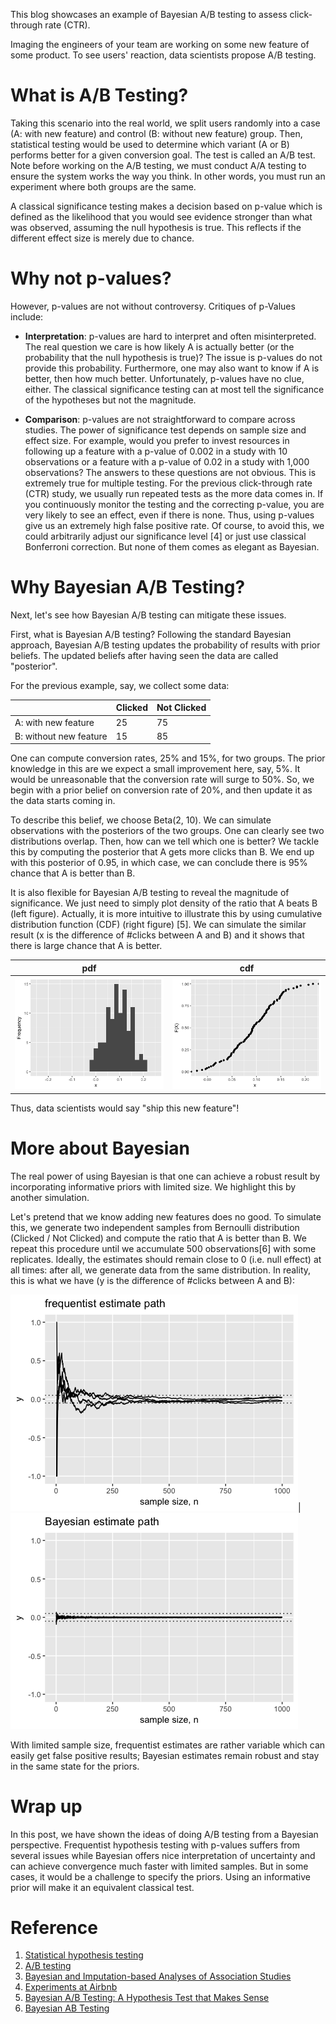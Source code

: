 
This blog showcases an example of Bayesian A/B testing to assess click-through rate (CTR).
<!--more-->

<!-- toc -->
Imaging the engineers of your team are working on some new feature of some product. To see users' reaction, data scientists propose A/B testing.

# What is A/B Testing?
Taking this scenario into the real world, we split users randomly into a case (A: with new feature) and control (B: without new feature) group. Then, statistical testing would be used to determine which variant (A or B) performs better for a given conversion goal. The test is called an A/B test. Note before working on the A/B testing, we must conduct A/A testing to ensure the system works the way you think. In other words, you must run an experiment where both groups are the same.

A classical significance testing makes a decision based on p-value which is defined as the likelihood that you would see evidence stronger than what was observed, assuming the null hypothesis is true. This reflects if the different effect size is merely due to chance.

# Why not p-values?
However, p-values are not without controversy. Critiques of p-Values include:

* **Interpretation**: p-values are hard to interpret and often misinterpreted. The real question we care is how likely A is actually better (or the probability that the null hypothesis is true)? The issue is p-values do not provide this probability. Furthermore, one may also want to know if A is better, then how much better. Unfortunately, p-values have no clue, either. The classical significance testing can at most tell the significance of the hypotheses but not the magnitude.

* **Comparison**: p-values are not straightforward to compare across studies. The power of significance test depends on sample size and effect size. For example, would you prefer to invest resources in following up a feature with a p-value of 0.002 in a study with 10 observations or a feature with a p-value of 0.02 in a study with 1,000 observations? The answers to these questions are not obvious. This is extremely true for multiple testing. For the previous click-through rate (CTR) study, we usually run repeated tests as the more data comes in. If you continuously monitor the testing and the correcting p-value, you are very likely to see an effect, even if there is none. Thus, using p-values give us an extremely high false positive rate. Of course, to avoid this, we could arbitrarily adjust our significance level [4] or just use classical Bonferroni correction. But none of them comes as elegant as Bayesian.

#  Why Bayesian A/B Testing?
Next, let's see how Bayesian A/B testing can mitigate these issues.

First, what is Bayesian A/B testing? Following the standard Bayesian approach, Bayesian A/B testing updates the probability of results with prior beliefs. The updated beliefs after having seen the data are called "posterior".

For the previous example, say, we collect some data:

|                       | Clicked | Not Clicked |
| :-------------------- | :------ | :---------- |
| A: with new feature   | 25      | 75          |
| B: without new feature| 15      | 85          |

One can compute conversion rates, 25% and 15%, for two groups. The prior knowledge in this are we expect a small improvement here, say, 5%. It would be unreasonable that the conversion rate will surge to 50%. So, we begin with a prior belief on conversion rate of 20%, and then update it as the data starts coming in.

To describe this belief, we choose Beta(2, 10). We can simulate observations with the posteriors of the two groups. One can clearly see two distributions overlap. Then, how can we tell which one is better? We tackle this by computing the posterior that A gets more clicks than B. We end up with this posterior of 0.95, in which case, we can conclude there is 95% chance that A is better than B.

It is also flexible for Bayesian A/B testing to reveal the magnitude of significance. We just need to simply plot density of the ratio that A beats B (left figure). Actually, it is more intuitive to illustrate this by using cumulative distribution function (CDF) (right figure) [5]. We can simulate the similar result (x is the difference of #clicks between A and B) and it shows that there is large chance that A is better.


pdf      |    cdf
:-------------------------:|:-------------------------:
![](https://raw.githubusercontent.com/jlin-vt/BayesianTest/master/pdf.png)|![](https://raw.githubusercontent.com/jlin-vt/BayesianTest/master/cdf.png)

Thus, data scientists would say "ship this new feature"!

# More about Bayesian
The real power of using Bayesian is that one can achieve a robust result by incorporating informative priors with limited size. We highlight this by another simulation.

Let's pretend that we know adding new features does no good. To simulate this, we generate two independent samples from Bernoulli distribution (Clicked / Not Clicked) and compute the ratio that A is better than B. We repeat this procedure until we accumulate 500 observations[6] with some replicates. Ideally, the estimates should remain close to 0 (i.e. null effect) at all times: after all, we generate data from the same distribution. In reality, this is what we have (y is the difference of #clicks between A and B):

![](https://raw.githubusercontent.com/jlin-vt/BayesianTest/master/F_path.png)| ![](https://raw.githubusercontent.com/jlin-vt/BayesianTest/master/B_path.png)

With limited sample size, frequentist estimates are rather variable which can easily get false positive results; Bayesian estimates remain robust and stay in the same state for the priors.


# Wrap up
In this post, we have shown the ideas of doing A/B testing from a Bayesian perspective. Frequentist hypothesis testing with p-values suffers from several issues while Bayesian offers nice interpretation of uncertainty and can achieve convergence much faster with limited samples. But in some cases, it would be a challenge to specify the priors. Using an informative prior will make it an equivalent classical test.

# Reference
1. [Statistical hypothesis testing](https://en.wikipedia.org/wiki/Statistical_hypothesis_testing)
2. [A/B testing](https://en.wikipedia.org/wiki/A/B_testing)
3. [Bayesian and Imputation-based Analyses of Association Studies](http://bioinfo.au.tsinghua.edu.cn/apbc2009/materials/Handout1.pdf)
4. [Experiments at Airbnb](https://medium.com/airbnb-engineering/experiments-at-airbnb-e2db3abf39e7)
5. [Bayesian A/B Testing: A Hypothesis Test that Makes Sense](https://www.countbayesie.com/blog/2015/4/25/bayesian-ab-testing)
6. [Bayesian AB Testing](https://making.lyst.com/2014/05/10/bayesian-ab-testing/)
